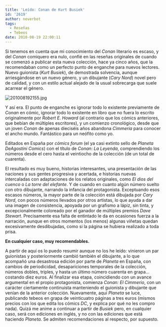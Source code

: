 ```yaml
---
title: 'Leído: Conan de Kurt Busiek'
id: '2619'
author: neverbot
tags:
  - Reseñas
  - Tebeos
date: 2010-08-19 22:00:11
---
```


Si tenemos en cuenta que mi conocimiento del _Conan_ literario es escaso, y del _Conan_ comiquero era nulo, confié en las reseñas originales de cuando se comenzó a publicar esta nueva colección, hace ya cinco años, que la recomendaban como un perfecto punto de enganche para nuevos lectores. Nuevo guionista (_Kurt Busiek_), de demostrada solvencia, aunque arriesgándose en un nuevo género, y un dibujante (_Cary Nord_) novel pero de calidad, y con un estilo actual alejado de la usual sobrecarga que suele acarrear el género.  

![201008192155.jpg](./201008192155.jpg)

Y así era. El punto de enganche es ignorar todo lo existente previamente de _Conan_ en cómic, ignorar todo lo existente en libro que no fuera lo escrito originalmente por _Robert E. Howard_ (al contrario que los cómics anteriores, que bebían de múltiples escritores), y un comienzo cronológico, desde que un joven _Conan_ de apenas dieciséis años abandona _Cimmeria_ para conocer el ancho mundo. Fantástico para un neófito como yo.

Editados en España por _cómics forum_ (el ya casi extinto sello de _Planeta DeAgostini Comics_) con el título de _Conan: La Leyenda_, comprendiendo los números desde el cero hasta el veintiocho de la colección (de un total de cuarenta).

El resultado es muy bueno, historias interesantes, una presentación de las naciones y sus gentes progresiva y acertada, e historias nuevas intercaladas con adaptaciones de los relatos originales, como _El dios del cuenco_ o _La torre del elefante_. Y de cuando en cuanto algún número suelto con otro dibujante, narrando la infancia del protagonista. Exceptuando esos escasos números, la mayor parte de la colección está dibujada por _Cary Nord_, con pocos números llevados por otros artistas, lo que ayuda a dar una imagen de consistencia, apoyada por un grafismo a lápiz, sin tinta, y excepcionalmente coloreado por el ganador de múltiples premios _Dave Stewart_. Precisamente esa falta de entintado le da en ocasiones fuerza a la narración, aunque en otros momentos (los menos) algunas viñetas quedan excesivamente desdibujadas, como si la página se hubiera realizado a toda prisa.

**En cualquier caso, muy recomendables.**

A partir de aquí os lo puedo resumir aunque no los he leído: vinieron un par guionistas y posteriormente cambió también el dibujante, a lo que acompañó una desastrosa edición por parte de _Planeta_ en España, con cambios de periodicidad, desapariciones temporales de la colección, números dobles, triples, y hasta un último número cuarenta en grapa... costando diez euros. Al finalizar esa etapa, coincidiendo con un avance argumental en el propio protagonista, comienza _Conan: El Cimmerio_, con un carácter ciertamente continuista manteniendo el guionista y dibujante que venían de la anterior colección. Nuevamente, aquí _Planeta_ se luce, publicando tebeos en grapa de veinticuatro páginas a tres euros (mismos precios con los que edita los cómics _DC_, y explica por qué no les compro nada). Quizá me anime a continuar a partir de _Busiek_ pero, en cualquier caso, será con ediciones en inglés, y no con las ediciones que está haciendo _Planeta_. Se admiten recomendaciones al respecto, por supuesto.
